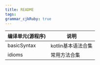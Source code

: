 ```yaml
---
title: README
tags: 
grammar_cjkRuby: true
---
```



编译单元(源程序)|说明
---|---
basicSyntax|kotlin基本语法合集
idioms|常用方法合集
